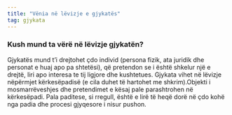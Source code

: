 ```yaml
---
title: "Vënia në lëvizje e gjykatës"
tag: gjykata
---
```


### Kush mund ta vërë në lëvizje gjykatën?

Gjykatës mund t’i drejtohet çdo individ (persona fizik, ata juridik dhe personat e huaj apo pa shtetësi), që pretendon se i është shkelur një e drejtë, liri apo interesa te tij ligjore dhe kushtetues. Gjykata vihet në lëvizje nëpërmjet kërkesëpadisë (e cila duhet të hartohet me shkrim).Objekti i mosmarrëveshjes dhe pretendimet e kësaj pale parashtrohen në kërkesëpadi. Pala paditese, si rregull, është e lirë të heqë dorë në çdo kohë nga padia dhe procesi gjyqesore i nisur pushon.
